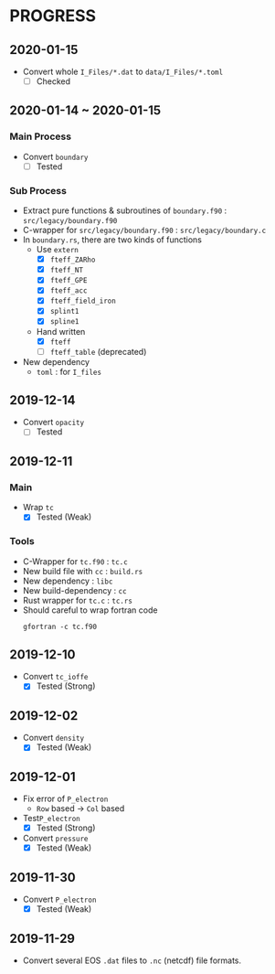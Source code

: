 # PROGRESS

## 2020-01-15

* Convert whole `I_Files/*.dat` to `data/I_Files/*.toml`
    - [ ] Checked

## 2020-01-14 ~ 2020-01-15

### Main Process

* Convert `boundary`
    - [ ] Tested

### Sub Process

* Extract pure functions & subroutines of `boundary.f90` : `src/legacy/boundary.f90`
* C-wrapper for `src/legacy/boundary.f90` : `src/legacy/boundary.c`
* In `boundary.rs`, there are two kinds of functions
    * Use `extern`
        - [x] `fteff_ZARho`
        - [x] `fteff_NT`
        - [x] `fteff_GPE`
        - [x] `fteff_acc`
        - [x] `fteff_field_iron`
        - [x] `splint1`
        - [x] `spline1`
    * Hand written
        - [x] `fteff`
        - [ ] `fteff_table` (deprecated)
* New dependency
    * `toml` : for `I_files`

## 2019-12-14

* Convert `opacity`
    - [ ] Tested

## 2019-12-11

### Main

* Wrap `tc`
    - [x] Tested (Weak)

### Tools

* C-Wrapper for `tc.f90` : `tc.c`
* New build file with `cc` : `build.rs`
* New dependency : `libc`
* New build-dependency : `cc`
* Rust wrapper for `tc.c` : `tc.rs`
* Should careful to wrap fortran code
    ```shell script
    gfortran -c tc.f90
    ```

## 2019-12-10

* Convert `tc_ioffe`
    - [x] Tested (Strong)

## 2019-12-02

* Convert `density`
    - [x] Tested (Weak)

## 2019-12-01

* Fix error of `P_electron`
    * `Row` based -> `Col` based
* Test`P_electron`
    - [x] Tested (Strong)
* Convert `pressure`
    - [x] Tested (Weak)

## 2019-11-30

* Convert `P_electron`
    - [x] Tested (Weak)

## 2019-11-29

* Convert several EOS `.dat` files to `.nc` (netcdf) file formats.